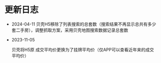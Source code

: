 # 更新日志

* 2024-04-11
  贝壳H5移除了列表搜索的总套数（搜索结果不再显示总共有多少套二手房），调整抓取方案，采用贝壳地图搜索数据记录总套数

* 2023-11-05
  
  贝壳将H5原 成交平均价更换为了挂牌平均价（仅APP可以查看近年来的成交平均价）
